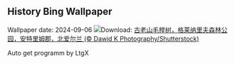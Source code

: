 ## History Bing Wallpaper
Wallpaper date: 2024-09-06
![](https://www.bing.com/th?id=OHR.GlenariffPark_ZH-CN4667558707_UHD.jpg&w=1000)Download: [古老山毛榉树，格莱纳里夫森林公园，安特里姆郡，北爱尔兰 (© Dawid K Photography/Shutterstock)](https://www.bing.com/th?id=OHR.GlenariffPark_ZH-CN4667558707_UHD.jpg)

Auto get programm by LtgX
